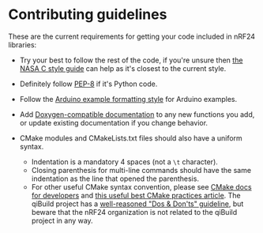 # Contributing guidelines

These are the current requirements for getting your code included in nRF24 libraries:

- Try your best to follow the rest of the code, if you're unsure then [the NASA C style guide](https://ntrs.nasa.gov/archive/nasa/casi.ntrs.nasa.gov/19950022400.pdf) can help as it's closest to the current style.

- Definitely follow [PEP-8](https://www.python.org/dev/peps/pep-0008/) if it's Python code.

- Follow the [Arduino example formatting style](https://docs.arduino.cc/learn/contributions/arduino-writing-style-guide) for Arduino examples.

- Add [Doxygen-compatible documentation](https://www.doxygen.nl/manual/docblocks.html) to any new functions you add, or update existing documentation if you change behavior.

- CMake modules and CMakeLists.txt files should also have a uniform syntax.
  - Indentation is a mandatory 4 spaces (not a `\t` character).
  - Closing parenthesis for multi-line commands should have the same indentation as the line that opened the parenthesis.
  - For other useful CMake syntax convention, please see [CMake docs for developers](https://cmake.org/cmake/help/v3.20/manual/cmake-developer.7.html) and [this useful best CMake practices article](https://gist.github.com/mbinna/c61dbb39bca0e4fb7d1f73b0d66a4fd1). The qiBuild project has a [well-reasoned "Dos & Don'ts" guideline](http://doc.aldebaran.com/qibuild/hacking/contrib/cmake/coding_guide.html), but beware that the nRF24 organization is not related to the qiBuild project in any way.
